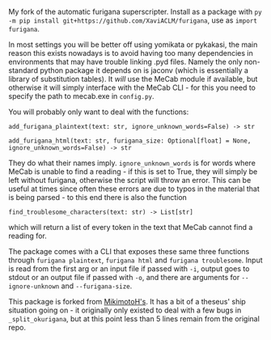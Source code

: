 My fork of the automatic furigana superscripter. Install as a package with `py -m pip install git+https://github.com/XaviACLM/furigana`, use as `import furigana`.

In most settings you will be better off using yomikata or pykakasi, the main reason this exists nowadays is to avoid having too many dependencies in environments that may have trouble linking .pyd files. Namely the only non-standard python package it depends on is jaconv (which is essentially a library of substitution tables). It *will* use the MeCab module if available, but otherwise it will simply interface with the MeCab CLI - for this you need to specify the path to mecab.exe in `config.py`.

You will probably only want to deal with the functions:

`add_furigana_plaintext(text: str, ignore_unknown_words=False) -> str`

`add_furigana_html(text: str, furigana_size: Optional[float] = None, ignore_unknown_words=False) -> str`

They do what their names imply. `ignore_unknown_words` is for words where MeCab is unable to find a reading - if this is set to True, they will simply be left without furigana, otherwise the script will throw an error. This can be useful at times since often these errors are due to typos in the material that is being parsed - to this end there is also the function

`find_troublesome_characters(text: str) -> List[str]`

which will return a list of every token in the text that MeCab cannot find a reading for.

The package comes with a CLI that exposes these same three functions through `furigana plaintext`, `furigana html` and `furigana troublesome`. Input is read from the first arg or an input file if passed with `-i`, output goes to stdout or an output file if passed with `-o`, and there are arguments for `--ignore-unknown` and `--furigana-size`.

This package is forked from [MikimotoH's](https://github.com/MikimotoH/furigana). It has a bit of a theseus' ship situation going on - it originally only existed to deal with a few bugs in `_split_okurigana`, but at this point less than 5 lines remain from the original repo.
